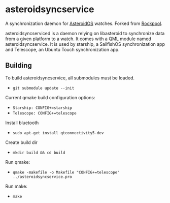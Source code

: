 # asteroidsyncservice
A synchronization daemon for [AsteroidOS](http://asteroidos.org/) watches. Forked from [Rockpool](https://github.com/abranson/rockpool).

asteroidsyncserviced is a daemon relying on libasteroid to synchronize data from a given platform to a watch. It comes with a QML module named asteroidsyncservice. It is used by starship, a SailfishOS synchronization app and Telescope, an Ubuntu Touch synchronization app.

## Building

To build asteroidsyncservice, all submodules must be loaded.

  - `git submodule update --init`

Current qmake build configuration options:

  - `Starship: CONFIG+=starship`
  - `Telescope: CONFIG+=telescope`

Install bluetooth

  - `sudo apt-get install qtconnectivity5-dev`

Create build dir

  - `mkdir build && cd build`

Run qmake:

  - `qmake -makefile -o Makefile "CONFIG+=telescope" ../asteroidsyncservice.pro`

Run make:

  - `make`
